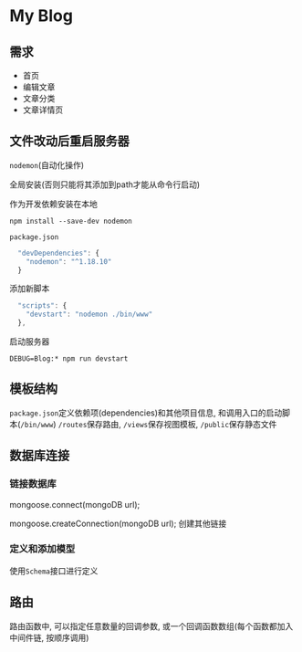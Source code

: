 # My Blog

## 需求

* 首页
* 编辑文章
* 文章分类
* 文章详情页

## 文件改动后重启服务器

`nodemon`(自动化操作)

全局安装(否则只能将其添加到path才能从命令行启动)

作为开发依赖安装在本地
```
npm install --save-dev nodemon
```

`package.json`

```js
  "devDependencies": {
    "nodemon": "^1.18.10"
  }
```

添加新脚本

```js
  "scripts": {
    "devstart": "nodemon ./bin/www"
  },
```

启动服务器

```
DEBUG=Blog:* npm run devstart
```

## 模板结构

`package.json`定义依赖项(dependencies)和其他项目信息, 和调用入口的启动脚本(`/bin/www`)
`/routes`保存路由, `/views`保存视图模板, `/public`保存静态文件

## 数据库连接

### 链接数据库

mongoose.connect(mongoDB url);

mongoose.createConnection(mongoDB url); 创建其他链接

### 定义和添加模型

使用`Schema`接口进行定义

## 路由

路由函数中, 可以指定任意数量的回调参数, 或一个回调函数数组(每个函数都加入中间件链, 按顺序调用)